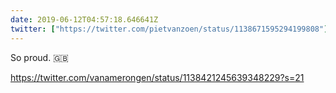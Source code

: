 ```yaml
---
date: 2019-06-12T04:57:18.646641Z
twitter: ["https://twitter.com/pietvanzoen/status/1138671595294199808"]
---
```

So proud. 🇬🇧 

https://twitter.com/vanamerongen/status/1138421245639348229?s=21

